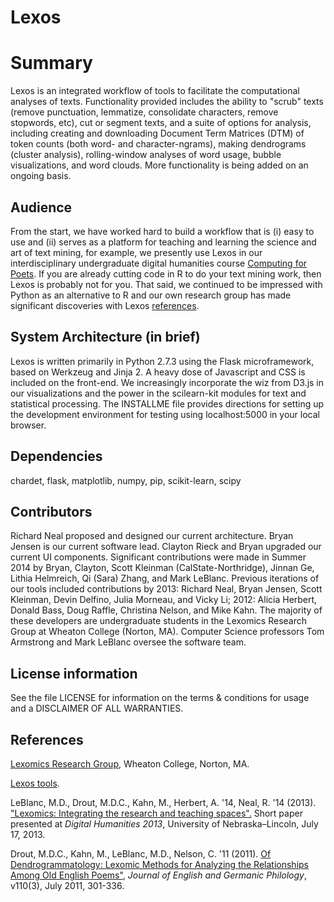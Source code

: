 # Lexos
# Summary
Lexos is an integrated workflow of tools to facilitate the
computational analyses of texts. 
Functionality provided includes
the ability to "scrub" texts (remove punctuation, lemmatize, consolidate characters, remove stopwords, etc), cut or segment texts, and a suite of options for analysis, including creating and downloading Document Term Matrices (DTM) of token counts
(both word- and character-ngrams), making dendrograms (cluster analysis), 
rolling-window analyses of word usage,
bubble visualizations, and word clouds. More functionality is being added 
on an ongoing basis.

## Audience
From the start, we have worked hard to build a workflow that is (i) easy to
use and (ii) serves as a platform for teaching and learning the science
and art of text mining, for example, we presently use Lexos in our interdisciplinary
undergraduate digital humanities course 
[Computing for Poets](http://"http://wheatoncollege.edu/lexomics/educational-material/").
If you are already cutting code in R to do your
text mining work, then Lexos is probably not for you. That said, we continued
to be impressed with Python as an alternative to R and our
own research group has made significant discoveries with Lexos 
[references](http://"http://wheatoncollege.edu/lexomics/educational-material/").


## System Architecture (in brief)
Lexos is written primarily in Python 2.7.3 using the Flask microframework,
based on Werkzeug and Jinja 2. A heavy dose of Javascript and CSS
is included on the front-end. We increasingly incorporate the wiz from D3.js
in our visualizations and the power
in the scilearn-kit modules for text and statistical processing. 
The INSTALLME file provides directions for setting up the
development environment for testing using localhost:5000 in your local browser.

## Dependencies
chardet, flask, matplotlib, numpy, pip, scikit-learn, scipy

## Contributors
Richard Neal proposed and designed our current architecture. 
Bryan Jensen is our current software lead. 
Clayton Rieck and Bryan upgraded our current UI components.
Significant contributions were made in Summer 2014 by
Bryan, Clayton, Scott Kleinman (CalState-Northridge), 
Jinnan Ge, Lithia Helmreich, Qi (Sara) Zhang, and Mark LeBlanc.
Previous iterations of our tools included contributions by
2013: Richard Neal, Bryan Jensen, Scott Kleinman, Devin Delfino, Julia Morneau, 
and Vicky Li;
2012: Alicia Herbert, Donald Bass, Doug Raffle, Christina Nelson, and Mike Kahn.
The majority of these developers are undergraduate students in the
Lexomics Research Group at Wheaton College (Norton, MA).
Computer Science professors Tom Armstrong and Mark LeBlanc oversee the software team.

## License information
See the file LICENSE for information on the
terms & conditions for usage and a DISCLAIMER OF ALL WARRANTIES.

## References
[Lexomics Research Group](http://lexomics.wheatoncollege.edu/ "Lexomics Research Group"), Wheaton College, Norton, MA.

[Lexos tools](http://lexos.wheatoncollege.edu "Lexos tools").

LeBlanc, M.D., Drout, M.D.C., Kahn, M., Herbert, A. '14, Neal, R. '14 (2013). ["Lexomics: Integrating the research and teaching spaces".](http://dh2013.unl.edu/abstracts/ab-293.html "DH 2013") Short paper presented at *Digital Humanities 2013*, University of Nebraska–Lincoln, July 17, 2013.

Drout, M.D.C., Kahn, M., LeBlanc, M.D., Nelson, C. '11 (2011). [Of Dendrogrammatology: Lexomic Methods for Analyzing the Relationships Among Old English Poems"](http://muse.jhu.edu/journals/journal_of_english_and_germanic_philology/summary/v110/110.3.drout.html), *Journal of English and Germanic Philology*, v110(3), July 2011, 301-336.


